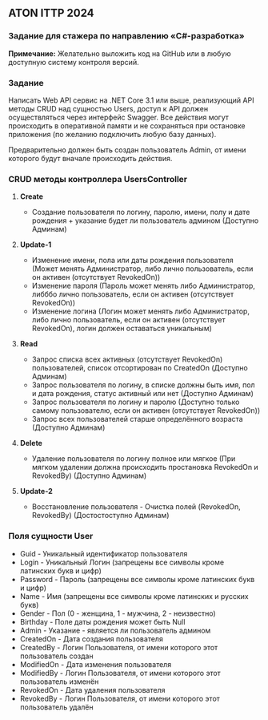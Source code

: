 ## ATON ITTP 2024

### Задание для стажера по направлению «C#-разработка»

**Примечание:** Желательно выложить код на GitHub или в любую доступную систему контроля версий.

### Задание

Написать Web API сервис на .NET Core 3.1 или выше, реализующий API методы CRUD над сущностью Users, доступ к API должен осуществляться через интерфейс Swagger. Все действия могут происходить в оперативной памяти и не сохраняться при остановке приложения (по желанию подключить любую базу данных).

Предварительно должен быть создан пользователь Admin, от имени которого будут вначале происходить действия.

### CRUD методы контроллера UsersController

1. **Create**
   - Создание пользователя по логину, паролю, имени, полу и дате рождения + указание будет ли пользователь админом (Доступно Админам)

2. **Update-1**
   - Изменение имени, пола или даты рождения пользователя (Может менять Администратор, либо лично пользователь, если он активен (отсутствует RevokedOn))
   - Изменение пароля (Пароль может менять либо Администратор, либббо лично пользователь, если он активен (отсутствует RevokedOn))
   - Изменение логина (Логин может менять либо Администратор, либо лично пользователь, если он активен (отсутствует RevokedOn), логин должен оставаться уникальным)

3. **Read**
   - Запрос списка всех активных (отсутствует RevokedOn) пользователей, список отсортирован по CreatedOn (Доступно Админам)
   - Запрос пользователя по логину, в списке должны быть имя, пол и дата рождения, статус активный или нет (Доступно Админам)
   - Запрос пользователя по логину и паролю (Доступно только самому пользователю, если он активен (отсутствует RevokedOn))
   - Запрос всех пользователей старше определённого возраста (Доступно Админам)

4. **Delete**
   - Удаление пользователя по логину полное или мягкое (При мягком удалении должна происходить простановка RevokedOn и RevokedBy) (Доступно Админам)

5. **Update-2**
   - Восстановление пользователя - Очистка полей (RevokedOn, RevokedBy) (Достостоступно Админам)

### Поля сущности User

- Guid - Уникальный идентификатор пользователя
- Login - Уникальный Логин (запрещены все символы кроме латинских букв и цифр)
- Password - Пароль (запрещены все символы кроме латинских букв и цифр)
- Name - Имя (запрещены все символы кроме латинских и русских букв)
- Gender - Пол (0 - женщина, 1 - мужчина, 2 - неизвестно)
- Birthday - Поле даты рождения может быть Null
- Admin - Указание - является ли пользователь админом
- CreatedOn - Дата создания пользователя
- CreatedBy - Логин Пользователя, от имени которого этот пользователь создан
- ModifiedOn - Дата изменения пользователя
- ModifiedBy - Логин Пользователя, от имени которого этот пользователь изменён
- RevokedOn - Дата удаления пользователя
- RevokedBy - Логин Пользователя, от имени которого этот пользователь удалён
